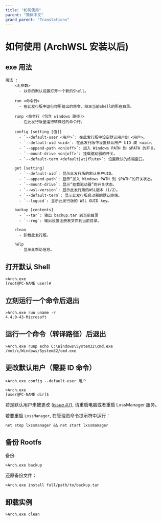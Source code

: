 ```yaml
---
title: "如何使用"
parent: "简体中文"
grand_parent: "Translations"
---
```

# 如何使用 (ArchWSL 安装以后)

## exe 用法

```shell
用法 :
    <无参数>
      - 以你的默认设置打开一个新的Shell。

    run <命令行>
      - 在此发行版中运行你所给出的命令，继承当前Shell的所在目录。

    runp <命令行 (包含 windows 路径)>
      - 在此发行版里运行转译过的命令行。

    config [setting [值]]
      - `--default-user <用户>`: 在此发行版中设定默认用户到 <用户>。
      - `--default-uid <uid>`: 在此发行版中设置默认用户 UID 成 <uid>。
      - `--append-path <on|off>`: 加入 Windows PATH 到 $PATH 的开关。
      - `--mount-drive <on|off>`: 挂载驱动器的开关。
      - `--default-term <default|wt|flute>`: 设置默认的终端窗口。

    get [setting]
      - `--default-uid`: 显示此发行版的默认用户UID。
      - `--append-path`: 显示”加入 Windows PATH 到 $PATH“的开关状态。
      - `--mount-drive`: 显示”挂载驱动器”的开关状态。
      - `--wsl-version`: 显示此发行版的WSL版本（1/2）。
      - `--default-term`: 显示此发行版启动器的默认终端。
      - `--lxguid`: 显示此发行版的 WSL GUID key。

    backup [contents]
      - `--tar`: 输出 backup.tar 到当前目录
      - `--reg`: 输出设置注册表文件到当前目录。

    clean
      - 卸载此发行版。

    help
      - 显示此帮助信息。
```

## 打开默认 Shell

```shell
>Arch.exe
[root@PC-NAME user]#
```

## 立刻运行一个命令后退出

```shell
>Arch.exe run uname -r
4.4.0-43-Microsoft
```

## 运行一个命令（转译路径）后退出

```shell
>Arch.exe runp echo C:\Windows\System32\cmd.exe
/mnt/c/Windows/System32/cmd.exe
```

## 更改默认用户（需要 ID 命令）

```shell
>Arch.exe config --default-user 用户

>Arch.exe
[user@PC-NAME dir]$
```

若是默认用户未被更改
([issue #7](https://github.com/yuk7/ArchWSL/issues/7)),
请重启电脑或者重启 LxssManager 服务。

若要重启 `LxssManager`, 在管理员命令提示符中运行：

```batch
net stop lxssmanager && net start lxssmanager
```

## 备份 Rootfs

备份:

```shell
>Arch.exe backup
```

还原备份文件：

```shell
>Arch.exe install full/path/to/backup.tar
```

## 卸载实例

```shell
>Arch.exe clean
```
